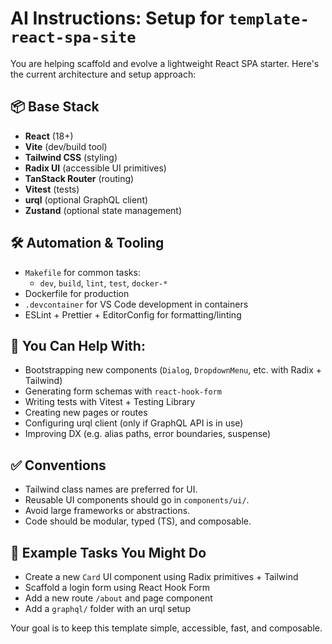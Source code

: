# AI Instructions: Setup for `template-react-spa-site`

You are helping scaffold and evolve a lightweight React SPA starter. Here's the current architecture and setup approach:

## 📦 Base Stack

- **React** (18+)
- **Vite** (dev/build tool)
- **Tailwind CSS** (styling)
- **Radix UI** (accessible UI primitives)
- **TanStack Router** (routing)
- **Vitest** (tests)
- **urql** (optional GraphQL client)
- **Zustand** (optional state management)

## 🛠️ Automation & Tooling

- `Makefile` for common tasks:
  - `dev`, `build`, `lint`, `test`, `docker-*`
- Dockerfile for production
- `.devcontainer` for VS Code development in containers
- ESLint + Prettier + EditorConfig for formatting/linting

## 🤖 You Can Help With:

- Bootstrapping new components (`Dialog`, `DropdownMenu`, etc. with Radix + Tailwind)
- Generating form schemas with `react-hook-form`
- Writing tests with Vitest + Testing Library
- Creating new pages or routes
- Configuring urql client (only if GraphQL API is in use)
- Improving DX (e.g. alias paths, error boundaries, suspense)

## ✅ Conventions

- Tailwind class names are preferred for UI.
- Reusable UI components should go in `components/ui/`.
- Avoid large frameworks or abstractions.
- Code should be modular, typed (TS), and composable.

## 🔧 Example Tasks You Might Do

- Create a new `Card` UI component using Radix primitives + Tailwind
- Scaffold a login form using React Hook Form
- Add a new route `/about` and page component
- Add a `graphql/` folder with an urql setup

Your goal is to keep this template simple, accessible, fast, and composable.
